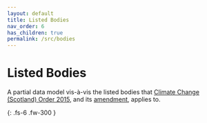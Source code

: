 ```yaml
---
layout: default
title: Listed Bodies
nav_order: 6
has_children: true
permalink: /src/bodies
---
```


# Listed Bodies

A partial data model vis-à-vis the listed bodies that <a href="https://www.legislation.gov.uk/ssi/2015/347/contents/made" target="_blank">Climate Change (Scotland) Order 2015</a>, and its <a href="https://www.legislation.gov.uk/ssi/2020/281/contents/made" target="_blank">amendment</a>, applies to.

{: .fs-6 .fw-300 }

<br>
<br>
<br>
<br>

